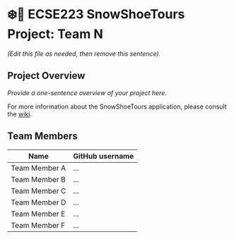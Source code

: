 # :snowflake::ski: ECSE223 SnowShoeTours Project: Team N

_(Edit this file as needed, then remove this sentence)._

## Project Overview

_Provide a one-sentence overview of your project here._

For more information about the SnowShoeTours application, please consult the [wiki](../../wiki).

## Team Members

| Name          | GitHub username |
| ------------- | --------------- |
| Team Member A | ...             |
| Team Member B | ...             |
| Team Member C | ...             |
| Team Member D | ...             |
| Team Member E | ...             |
| Team Member F | ...             |